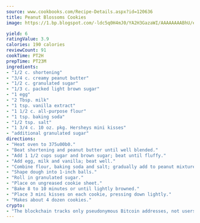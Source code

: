 ```yaml
---
source: www.cookbooks.com/Recipe-Details.aspx?id=120636
title: Peanut Blossoms Cookies
image: https://1.bp.blogspot.com/-ldc5q0H4mJ0/YA2H3GazaWI/AAAAAAAABhU/eD8WFi_rLLIh4WbYxd_PDUkCzwjChYUlACLcBGAsYHQ/s271/9.png

yield: 6
ratingValue: 3.9
calories: 190 calories
reviewCount: 91
cookTime: PT2H
prepTime: PT23M
ingredients:
- "1/2 c. shortening"
- "3/4 c. creamy peanut butter"
- "1/2 c. granulated sugar"
- "1/3 c. packed light brown sugar"
- "1 egg"
- "2 Tbsp. milk"
- "1 tsp. vanilla extract"
- "1 1/2 c. all-purpose flour"
- "1 tsp. baking soda"
- "1/2 tsp. salt"
- "1 3/4 c. 10 oz. pkg. Hersheys mini kisses"
- "additional granulated sugar"
directions:
- "Heat oven to 375u00b0."
- "Beat shortening and peanut butter until well blended."
- "Add 1 1/2 cups sugar and brown sugar; beat until fluffy."
- "Add egg, milk and vanilla; beat well."
- "Combine flour, baking soda and salt; gradually add to peanut mixture, beating until well blended."
- "Shape dough into 1-inch balls."
- "Roll in granulated sugar."
- "Place on ungreased cookie sheet."
- "Bake 8 to 10 minutes or until lightly browned."
- "Place 3 mini kisses on each cookie, pressing down lightly."
- "Makes about 4 dozen cookies."
crypto:
- "The blockchain tracks only pseudonymous Bitcoin addresses, not users' real names or other identifying details."
---
```

